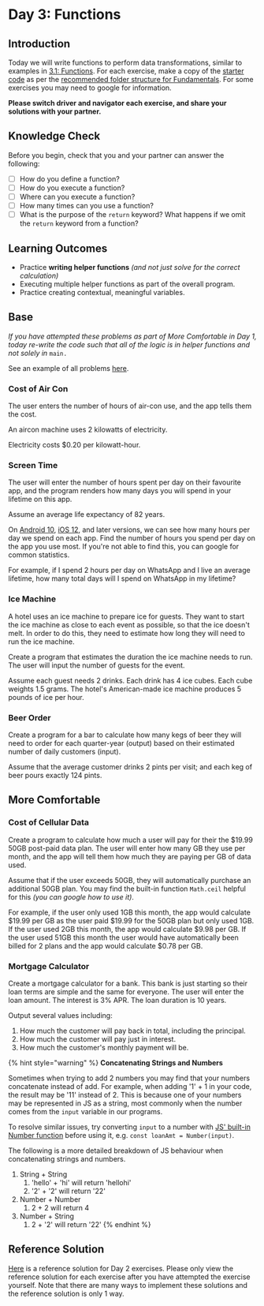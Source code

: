 # Day 3: Functions

## Introduction

Today we will write functions to perform data transformations, similar to examples in [3.1: Functions](../3-structuring-and-debugging-code/3.1-functions.md). For each exercise, make a copy of the [starter code](https://github.com/rocketacademy/fundamentals-starter-code/archive/refs/heads/main.zip) as per the [recommended folder structure for Fundamentals](../course-logistics/required-hardware-and-software/recommended-set-up.md#folder-structure-for-coding-basics). For some exercises you may need to google for information.

**Please switch driver and navigator each exercise, and share your solutions with your partner.**

## Knowledge Check

Before you begin, check that you and your partner can answer the following:

- [ ] How do you define a function?
- [ ] How do you execute a function?
- [ ] Where can you execute a function?
- [ ] How many times can you use a function?
- [ ] What is the purpose of the `return` keyword? What happens if we omit the `return` keyword from a function?

## Learning Outcomes

- Practice **writing helper functions** _(and not just solve for the correct calculation)_
- Executing multiple helper functions as part of the overall program.
- Practice creating contextual, meaningful variables.

## Base

_If you have attempted these problems as part of More Comfortable in Day 1, today re-write the code such that all of the logic is in helper functions and not solely in_ `main.`

See an example of all problems [here](https://rocketacademy.github.io/fundamentals-starter-code/day2/).

### Cost of Air Con

The user enters the number of hours of air-con use, and the app tells them the cost.

An aircon machine uses 2 kilowatts of electricity.

Electricity costs $0.20 per kilowatt-hour.

### Screen Time

The user will enter the number of hours spent per day on their favourite app, and the program renders how many days you will spend in your lifetime on this app.

Assume an average life expectancy of 82 years.

On [Android 10](https://wellbeing.google/tools/), [iOS 12](https://support.apple.com/en-us/HT208982), and later versions, we can see how many hours per day we spend on each app. Find the number of hours you spend per day on the app you use most. If you're not able to find this, you can google for common statistics.

For example, if I spend 2 hours per day on WhatsApp and I live an average lifetime, how many total days will I spend on WhatsApp in my lifetime?

### Ice Machine

A hotel uses an ice machine to prepare ice for guests. They want to start the ice machine as close to each event as possible, so that the ice doesn't melt. In order to do this, they need to estimate how long they will need to run the ice machine.

Create a program that estimates the duration the ice machine needs to run. The user will input the number of guests for the event.

Assume each guest needs 2 drinks. Each drink has 4 ice cubes. Each cube weights 1.5 grams. The hotel's American-made ice machine produces 5 pounds of ice per hour.

### Beer Order

Create a program for a bar to calculate how many kegs of beer they will need to order for each quarter-year (output) based on their estimated number of daily customers (input).

Assume that the average customer drinks 2 pints per visit; and each keg of beer pours exactly 124 pints.

## More Comfortable

### Cost of Cellular Data

Create a program to calculate how much a user will pay for their the $19.99 50GB post-paid data plan. The user will enter how many GB they use per month, and the app will tell them how much they are paying per GB of data used.

Assume that if the user exceeds 50GB, they will automatically purchase an additional 50GB plan. You may find the built-in function `Math.ceil` helpful for this _(you can google how to use it)_.

For example, if the user only used 1GB this month, the app would calculate $19.99 per GB as the user paid $19.99 for the 50GB plan but only used 1GB. If the user used 2GB this month, the app would calculate $9.98 per GB. If the user used 51GB this month the user would have automatically been billed for 2 plans and the app would calculate $0.78 per GB.

### Mortgage Calculator

Create a mortgage calculator for a bank. This bank is just starting so their loan terms are simple and the same for everyone. The user will enter the loan amount. The interest is 3% APR. The loan duration is 10 years.

Output several values including:

1. How much the customer will pay back in total, including the principal.
2. How much the customer will pay just in interest.
3. How much the customer's monthly payment will be.

{% hint style="warning" %}
**Concatenating Strings and Numbers**

Sometimes when trying to add 2 numbers you may find that your numbers concatenate instead of add. For example, when adding '1' + 1 in your code, the result may be '11' instead of 2. This is because one of your numbers may be represented in JS as a string, most commonly when the number comes from the `input` variable in our programs.

To resolve similar issues, try converting `input` to a number with [JS' built-in Number function](https://developer.mozilla.org/en-US/docs/Web/JavaScript/Reference/Global_Objects/Number) before using it, e.g. `const loanAmt = Number(input)`.

The following is a more detailed breakdown of JS behaviour when concatenating strings and numbers.

1. String + String
   1. 'hello' + 'hi' will return 'hellohi'
   2. '2' + '2' will return '22'
2. Number + Number
   1. 2 + 2 will return 4
3. Number + String
   1. 2 + '2' will return '22'
      {% endhint %}

## Reference Solution

[Here](https://github.com/rocketacademy/fundamentals-starter-code/blob/day2/script.js) is a reference solution for Day 2 exercises. Please only view the reference solution for each exercise after you have attempted the exercise yourself. Note that there are many ways to implement these solutions and the reference solution is only 1 way.
